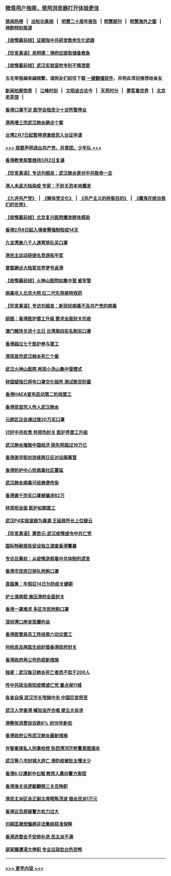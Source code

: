 ### [微信用户指南，使用浏览器打开体验更佳](https://github.com/gfw-breaker/banned-news1/blob/master/indexes/wechat-guide.md?t=0)
#### [禁闻热榜](热点新闻.md?t=0)  &nbsp;&nbsp;|&nbsp;&nbsp; [法轮功真相](https://github.com/gfw-breaker/truth/blob/master/README.md?t=0) &nbsp;&nbsp;|&nbsp;&nbsp; [明慧二十周年报告](https://github.com/gfw-breaker/mh-reports/blob/master/README.md?t=0) &nbsp;&nbsp;|&nbsp;&nbsp;[明慧期刊](https://github.com/gfw-breaker/mh-qikan) &nbsp;&nbsp;|&nbsp;&nbsp; [明慧海外之窗](https://github.com/gfw-breaker/mh-news/blob/master/README.md?t=0) &nbsp;&nbsp;|&nbsp;&nbsp; [神韵特别报道](https://github.com/gfw-breaker/mh-news/blob/master/shenyun.md?t=0)
#### [【疫情最前线】证据指中共研发致命生化武器](../pages/nsc415/n11853087.md?t=02081655) 
#### [【珍言真语】吴明德：港府应提取储备救急](../pages/nsc415/n11852734.md?t=02081655) 
#### [【疫情最前线】武汉实验室抢专利不慎泄密](../pages/nsc415/n11850310.md?t=02081655) 
#### 五毛举报越来越频繁，请网友们前往下载 [一键翻墙软件](https://github.com/gfw-breaker/ssr-accounts)，并将此项目推荐给亲友
#### [新闻拍案惊奇](https://github.com/gfw-breaker/banned-news1/blob/master/pages/link4.md) &nbsp;&nbsp;|&nbsp;&nbsp; [江峰时刻](https://github.com/gfw-breaker/banned-news1/blob/master/pages/link4.md) &nbsp;&nbsp;|&nbsp;&nbsp; [文昭谈古论今](https://github.com/gfw-breaker/banned-news1/blob/master/pages/link4.md) &nbsp;&nbsp;|&nbsp;&nbsp; [天亮时分](https://github.com/gfw-breaker/banned-news1/blob/master/pages/link4.md) &nbsp;&nbsp;|&nbsp;&nbsp; [萧茗看世界](https://github.com/gfw-breaker/banned-news1/blob/master/pages/link4.md) &nbsp;&nbsp;|&nbsp;&nbsp; [北京老茶馆](https://github.com/gfw-breaker/banned-news1/blob/master/pages/link4.md) &nbsp;&nbsp;|&nbsp;&nbsp; 
#### [香港口罩不足 医学会指至少十诊所暂停业](../pages/nsc415/n11850301.md?t=02081655) 
#### [港再增三宗武汉肺炎确诊个案](../pages/nsc415/n11850328.md?t=02081655) 
#### [台湾2月7日起暂停港澳居民入台证申请](../pages/nsc415/n11850304.md?t=02081655) 
#### [>>> 我要声明退出共产党、共青团、少年队 <<<](https://github.com/begood0513/goodnews/blob/master/quit/letter.md) 
#### [香港教育局暂维持3月2日复课](../pages/nsc415/n11850260.md?t=02081655) 
#### [【珍言真语】专访刘细良：武汉肺炎是对中共致命一击](../pages/nsc415/n11849934.md?t=02081655) 
#### [港人未返大陆染疫 专家：不封关恐本地爆发](../pages/nsc415/n11848021.md?t=02081655) 
#### [《九评共产党》](https://github.com/begood0513/9ping.md/blob/master/README.md) &nbsp;|&nbsp; [《解体党文化》](../../../../jtdwh.md/blob/master/README.md)  &nbsp;|&nbsp; [《共产主义的终极目的》](../../../../gczydzjmd.md/blob/master/README.md) &nbsp;|&nbsp; [《魔鬼在统治我们的世界》](../../../../mgztzwmdsj.md/blob/master/README.md) 
#### [【疫情最前线】北京复兴医院爆发群体感染](../pages/nsc415/n11847626.md?t=02081655) 
#### [香港2月8日起入境者需强制检疫14天](../pages/nsc415/n11847658.md?t=02081655) 
#### [九龙湾逾八千人通宵排队买口罩](../pages/nsc415/n11847647.md?t=02081655) 
#### [港民主运动获提名竞逐和平奖](../pages/nsc415/n11847633.md?t=02081655) 
#### [曾载确诊大陆客世界梦号返港](../pages/nsc415/n11847608.md?t=02081655) 
#### [【疫情最前线】火神山医院如集中营 被军管](../pages/nsc415/n11847524.md?t=02081655) 
#### [病毒攻入北京大院 红二代先用美特效药](../pages/nsc415/n11847427.md?t=02081655) 
#### [【珍言真语】专访刘细良：新冠状病毒不及共产党的病毒](../pages/nsc415/n11847164.md?t=02081655) 
#### [组图：香港医护罢工升级 要求全面封关抗疫](../pages/nsc415/n11844107.md?t=02081655) 
#### [澳门赌场关闭十五日 台湾周四实名制买口罩](../pages/nsc415/n11845083.md?t=02081655) 
#### [香港超过七千医护参与罢工](../pages/nsc415/n11845051.md?t=02081655) 
#### [港现首宗武汉肺炎死亡个案](../pages/nsc415/n11844998.md?t=02081655) 
#### [武汉火神山医院 再现小汤山集中营模式](../pages/nsc415/n11844763.md?t=02081655) 
#### [钟国斌指已将布口罩交化验所 测试能否防菌](../pages/nsc415/n11842783.md?t=02081655) 
#### [香港HAEA宣布启动第二阶段罢工](../pages/nsc415/n11842723.md?t=02081655) 
#### [香港现首宗人传人武汉肺炎](../pages/nsc415/n11842766.md?t=02081655) 
#### [元朗区议会通过拨20万买口罩](../pages/nsc415/n11842754.md?t=02081655) 
#### [讨好中共权贵 林郑伪封关 医护界罢工升级](../pages/nsc415/n11842359.md?t=02081655) 
#### [武汉肺炎摧毁中国经济 损失将超过16万亿](../pages/nsc415/n11839723.md?t=02081655) 
#### [香港美孚街坊连续两日反对设隔离营](../pages/nsc415/n11839962.md?t=02081655) 
#### [香港防护中心忧病毒社区蔓延](../pages/nsc415/n11839933.md?t=02081655) 
#### [武汉肺炎病毒可经粪便传染](../pages/nsc415/n11839939.md?t=02081655) 
#### [香港逾千宗买口罩被骗涉82万](../pages/nsc415/n11839914.md?t=02081655) 
#### [林郑拒会面 医护如期罢工](../pages/nsc415/n11839892.md?t=02081655) 
#### [武汉P4实验室疑为毒源 王延轶所长上位疑云](../pages/nsc415/n11835543.md?t=02081655) 
#### [【珍言真语】萧若元:武汉疫情或令中共亡党](../pages/nsc415/n11829394.md?t=02081655) 
#### [国际特赦报告促设独立调查香港警暴](../pages/nsc415/n11833845.md?t=02081655) 
#### [专访吕秉权：从疫情造假看中共体制的谎言](../pages/nsc415/n11833813.md?t=02081655) 
#### [香港市民连日排队抢购口罩](../pages/nsc415/n11833794.md?t=02081655) 
#### [袁国勇：年假后14日为防疫关键期](../pages/nsc415/n11831088.md?t=02081655) 
#### [护士请病假 施压港府全面封关](../pages/nsc415/n11831030.md?t=02081655) 
#### [香港一罩难求 多区市民抢购口罩](../pages/nsc415/n11831002.md?t=02081655) 
#### [深圳湾口岸发现爆炸品](../pages/nsc415/n11828802.md?t=02081655) 
#### [香港医管局员工阵线周六动议罢工](../pages/nsc415/n11828762.md?t=02081655) 
#### [何柏良及两医生组织倡香港政府封关](../pages/nsc415/n11828749.md?t=02081655) 
#### [香港政府再公布防疫新措施](../pages/nsc415/n11828716.md?t=02081655) 
#### [独家：武汉每日肺炎死亡者恐不低于200人](../pages/nsc415/n11828240.md?t=02081655) 
#### [传中共政治局知疫情或亡党 重点保11城](../pages/nsc415/n11828145.md?t=02081655) 
#### [各省自保 武汉市长甩锅中央 中国巨变将至](../pages/nsc415/n11828021.md?t=02081655) 
#### [武汉人学香港 喊加油齐合唱 提五大诉求](../pages/nsc415/n11827046.md?t=02081655) 
#### [港整体消费投诉跌6% 创18年新低](../pages/nsc415/n11817280.md?t=02081655) 
#### [香港政府公布武汉肺炎最新措施](../pages/nsc415/n11817152.md?t=02081655) 
#### [许智峯提私人刑事检控 告西湾河开枪警意图谋杀](../pages/nsc415/n11817132.md?t=02081655) 
#### [武汉等八市封城大逃亡 港防疫被批太慢太少](../pages/nsc415/n11817058.md?t=02081655) 
#### [香港6.12遭射中右眼 教师入禀向警方索偿](../pages/nsc415/n11814678.md?t=02081655) 
#### [香港海关巡逻艇翻侧三关员殉职](../pages/nsc415/n11814604.md?t=02081655) 
#### [港民主派区会正副主席晤陈茂波 倡全民派1万元](../pages/nsc415/n11814582.md?t=02081655) 
#### [香港议员质疑警方权力过大](../pages/nsc415/n11814560.md?t=02081655) 
#### [刘颕匡被控煽惑非法集结获准保释](../pages/nsc415/n11811727.md?t=02081655) 
#### [香港选管会不安排补选 民主派不满](../pages/nsc415/n11811691.md?t=02081655) 
#### [邵家臻遭浸大停职 专业议政批白色恐怖](../pages/nsc415/n11811670.md?t=02081655) 

----
#### [ >>> 更早内容 <<< ](../indexes/nsc415-earlier.md)
